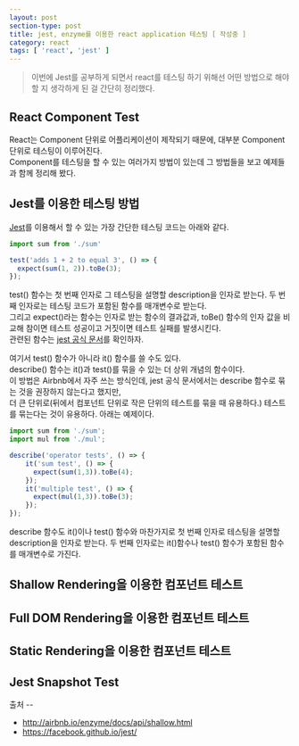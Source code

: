 ```yaml
---
layout: post
section-type: post
title: jest, enzyme를 이용한 react application 테스팅 [ 작성중 ]
category: react
tags: [ 'react', 'jest' ]
---
```


> 이번에 Jest를 공부하게 되면서 react를 테스팅 하기 위해선 어떤 방법으로 해야할 지 생각하게 된 걸 간단히 정리했다.

## React Component Test

React는 Component 단위로 어플리케이션이 제작되기 때문에, 대부분 Component 단위로 테스팅이 이루어진다.  
Component를 테스팅을 할 수 있는 여러가지 방법이 있는데 그 방법들을 보고 예제들과 함께 정리해 봤다.

## Jest를 이용한 테스팅 방법

[Jest](https://facebook.github.io/jest/docs/getting-started.html#content)를 이용해서 할 수 있는 가장 간단한 테스팅 코드는 아래와 같다.  

``` js
import sum from './sum'

test('adds 1 + 2 to equal 3', () => {
  expect(sum(1, 2)).toBe(3);
});
```

test() 함수는 첫 번째 인자로 그 테스팅을 설명할 description을 인자로 받는다. 두 번째 인자로는 테스팅 코드가 포함된 함수를 매개변수로 받는다.  
그리고 expect()라는 함수는 인자로 받는 함수의 결과값과, toBe() 함수의 인자 값을 비교해 참이면 테스트 성공이고 거짓이면 테스트 실패를 발생시킨다.  
관련된 함수는 [jest 공식 문서](https://facebook.github.io/jest/docs/expect.html#content)를 확인하자.  

여기서 test() 함수가 아니라 it() 함수를 쓸 수도 있다.  
describe() 함수는 it()과 test()를 묶을 수 있는 더 상위 개념의 함수이다.  
이 방법은 Airbnb에서 자주 쓰는 방식인데, jest 공식 문서에서는 describe 함수로 묶는 것을 권장하지 않는다고 했지만,  
더 큰 단위로(뒤에서 컴포넌트 단위로 작은 단위의 테스트를 묶을 때 유용하다.) 테스트를 묶는다는 것이 유용하다. 아래는 예제이다.

``` js
import sum from './sum';
import mul from './mul';

describe('operator tests', () => {
    it('sum test', () => {
      expect(sum(1,3)).toBe(4);
    });
    it('multiple test', () => {
      expect(mul(1,3)).toBe(3);
    });
});

```

describe 함수도 it()이나 test() 함수와 마찬가지로 첫 번째 인자로 테스팅을 설명할 description을 인자로 받는다. 두 번째 인자로는 it()함수나 test() 함수가 포함된 함수를 매개변수로 가진다.  

## Shallow Rendering을 이용한 컴포넌트 테스트

## Full DOM Rendering을 이용한 컴포넌트 테스트

## Static Rendering을 이용한 컴포넌트 테스트

## Jest Snapshot Test

출처 --  
- http://airbnb.io/enzyme/docs/api/shallow.html  
- https://facebook.github.io/jest/

